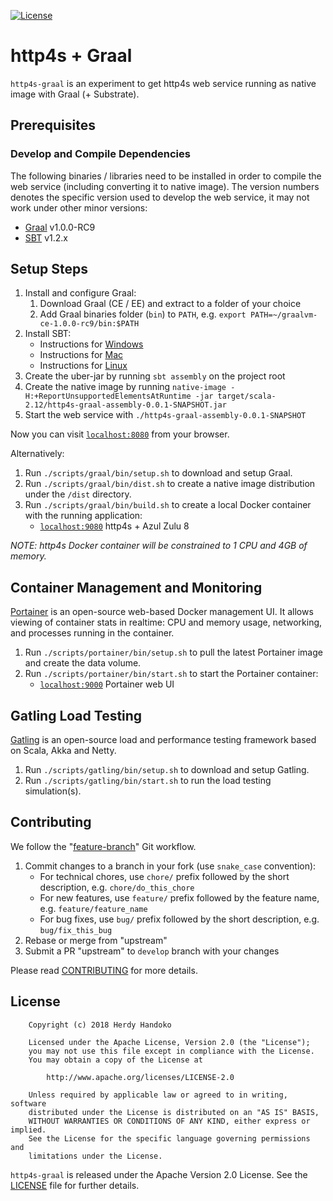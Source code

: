 [![License](https://img.shields.io/badge/license-Apache--2.0-brightgreen.svg)](LICENSE)

# http4s + Graal

`http4s-graal` is an experiment to get http4s web service running as native image with Graal (+ Substrate).

## Prerequisites

### Develop and Compile Dependencies

The following binaries / libraries need to be installed in order to compile the web service (including converting it to native image).
The version numbers denotes the specific version used to develop the web service, it may not work under other minor versions:

  - [Graal] v1.0.0-RC9
  - [SBT] v1.2.x

## Setup Steps

  1. Install and configure Graal:
     1. Download Graal (CE / EE) and extract to a folder of your choice 
     1. Add Graal binaries folder (`bin`) to `PATH`, e.g. `export PATH=~/graalvm-ce-1.0.0-rc9/bin:$PATH`
  1. Install SBT:
     - Instructions for [Windows](https://www.scala-sbt.org/1.0/docs/Installing-sbt-on-Windows.html)
     - Instructions for [Mac](https://www.scala-sbt.org/1.0/docs/Installing-sbt-on-Mac.html)
     - Instructions for [Linux](https://www.scala-sbt.org/1.0/docs/Installing-sbt-on-Linux.html)
  1. Create the uber-jar by running `sbt assembly` on the project root
  1. Create the native image by running `native-image -H:+ReportUnsupportedElementsAtRuntime -jar target/scala-2.12/http4s-graal-assembly-0.0.1-SNAPSHOT.jar`
  1. Start the web service with `./http4s-graal-assembly-0.0.1-SNAPSHOT`

Now you can visit [`localhost:8080`](http://localhost:8080) from your browser.

Alternatively:
  1. Run `./scripts/graal/bin/setup.sh` to download and setup Graal.
  1. Run `./scripts/graal/bin/dist.sh` to create a native image distribution under the `/dist` directory.
  1. Run `./scripts/graal/bin/build.sh` to create a local Docker container with the running application:
     - [`localhost:9080`](http://localhost:9080) http4s + Azul Zulu 8

_NOTE: http4s Docker container will be constrained to 1 CPU and 4GB of memory._

## Container Management and Monitoring

[Portainer] is an open-source web-based Docker management UI. It allows viewing of container stats in realtime: CPU and
memory usage, networking, and processes running in the container.

  1. Run `./scripts/portainer/bin/setup.sh` to pull the latest Portainer image and create the data volume.
  1. Run `./scripts/portainer/bin/start.sh` to start the Portainer container:
     - [`localhost:9000`](http://localhost:9000) Portainer web UI

## Gatling Load Testing

[Gatling] is an open-source load and performance testing framework based on Scala, Akka and Netty.

  1. Run `./scripts/gatling/bin/setup.sh` to download and setup Gatling.
  1. Run `./scripts/gatling/bin/start.sh` to run the load testing simulation(s).

## Contributing

We follow the "[feature-branch]" Git workflow.

  1. Commit changes to a branch in your fork (use `snake_case` convention):
     - For technical chores, use `chore/` prefix followed by the short description, e.g. `chore/do_this_chore`
     - For new features, use `feature/` prefix followed by the feature name, e.g. `feature/feature_name`
     - For bug fixes, use `bug/` prefix followed by the short description, e.g. `bug/fix_this_bug`
  1. Rebase or merge from "upstream"
  1. Submit a PR "upstream" to `develop` branch with your changes

Please read [CONTRIBUTING] for more details.

## License

```
    Copyright (c) 2018 Herdy Handoko

    Licensed under the Apache License, Version 2.0 (the "License");
    you may not use this file except in compliance with the License.
    You may obtain a copy of the License at

        http://www.apache.org/licenses/LICENSE-2.0

    Unless required by applicable law or agreed to in writing, software
    distributed under the License is distributed on an "AS IS" BASIS,
    WITHOUT WARRANTIES OR CONDITIONS OF ANY KIND, either express or implied.
    See the License for the specific language governing permissions and
    limitations under the License.
```

`http4s-graal` is released under the Apache Version 2.0 License. See the [LICENSE] file for further details.

[CONTRIBUTING]: https://github.com/hhandoko/diskusi/blob/master/CONTRIBUTING.md
[feature-branch]: http://nvie.com/posts/a-successful-git-branching-model/
[Gatling]: https://gatling.io/
[Graal]: https://www.graalvm.org/
[LICENSE]: https://github.com/hhandoko/diskusi/blob/master/LICENSE.txt
[Portainer]: https://portainer.io/
[SBT]: https://www.scala-sbt.org/
